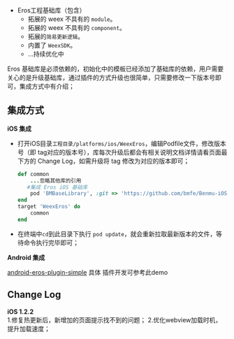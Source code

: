 * Eros工程基础库（包含）
  * 拓展的 weex 不具有的 `module`。
  * 拓展的 weex 不具有的 `component`。
  * 拓展的`简易更新逻辑`。
  * 内置了 `WeexSDK`。
  * ...持续优化中

Eros 基础库是必须依赖的，初始化中的模板已经添加了基础库的依赖，用户需要关心的是升级基础库，通过插件的方式升级也很简单，只需要修改一下版本号即可，集成方式中有介绍；

## 集成方式

**iOS 集成** <br>
* 打开iOS目录`工程目录/platforms/ios/WeexEros`，编辑Podfile文件，修改版本号（即 tag对应的版本号），库每次升级后都会有相关说明文档详情请看页面最下方的 Change Log，如需升级将 tag 修改为对应的版本即可；
	```ruby
	def common
    	...忽略其他库的引用
       #集成 Eros iOS 基础库
    	pod 'BMBaseLibrary', :git => 'https://github.com/bmfe/Benmu-iOS-Library.git', :tag => '版本号'
	end
	target 'WeexEros' do
    	common
	end
	```

* 在终端中`cd`到此目录下执行 `pod update`，就会重新拉取最新版本的文件，等待命令执行完毕即可；

**Android 集成**

[android-eros-plugin-simple](https://github.com/bmfe/android-eros-plugin-simple)
具体 插件开发可参考此demo

## Change Log

**iOS 1.2.2**<br>
1.修复热更新后，新增加的页面提示找不到的问题；
2.优化webview加载时机，提升加载速度；